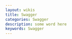 ```yaml
---
layout: wikis
title: Swagger
categories: Swagger
description: some word here
keywords: Swagger
---
```


